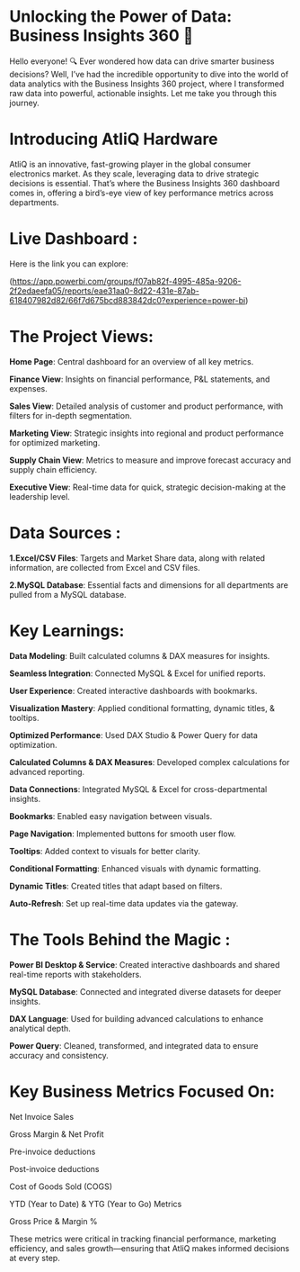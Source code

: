 # Unlocking the Power of Data: Business Insights 360 🚀

Hello everyone! 🔍 Ever wondered how data can drive smarter business decisions? Well, I’ve had the incredible opportunity to dive into the world of data analytics with the Business Insights 360 project, where I transformed raw data into powerful, actionable insights. Let me take you through this journey.

# Introducing AtliQ Hardware

AtliQ is an innovative, fast-growing player in the global consumer electronics market. As they scale, leveraging data to drive strategic decisions is essential. That’s where the Business Insights 360 dashboard comes in, offering a bird’s-eye view of key performance metrics across departments.

# Live Dashboard :

Here is the link you can explore:

(https://app.powerbi.com/groups/f07ab82f-4995-485a-9206-2f2edaeefa05/reports/eae31aa0-8d22-431e-87ab-618407982d82/66f7d675bcd883842dc0?experience=power-bi)

# The Project Views: 

**Home Page**: Central dashboard for an overview of all key metrics.

**Finance View**: Insights on financial performance, P&L statements, and expenses.

**Sales View**: Detailed analysis of customer and product performance, with filters for in-depth segmentation.

**Marketing View**: Strategic insights into regional and product performance for optimized marketing.

**Supply Chain View**: Metrics to measure and improve forecast accuracy and supply chain efficiency.

**Executive View**: Real-time data for quick, strategic decision-making at the leadership level.

# Data Sources :

**1.Excel/CSV Files**: Targets and Market Share data, along with related information, are collected from Excel and CSV files.

**2.MySQL Database**: Essential facts and dimensions for all departments are pulled from a MySQL database.

# Key Learnings:

**Data Modeling**: Built calculated columns & DAX measures for insights.

**Seamless Integration**: Connected MySQL & Excel for unified reports.

**User Experience**: Created interactive dashboards with bookmarks.

**Visualization Mastery**: Applied conditional formatting, dynamic titles, & tooltips.

**Optimized Performance**: Used DAX Studio & Power Query for data optimization.

**Calculated Columns & DAX Measures**: Developed complex calculations for advanced reporting.

**Data Connections**: Integrated MySQL & Excel for cross-departmental insights.

**Bookmarks**: Enabled easy navigation between visuals.

**Page Navigation**: Implemented buttons for smooth user flow.

**Tooltips**: Added context to visuals for better clarity.

**Conditional Formatting**: Enhanced visuals with dynamic formatting.

**Dynamic Titles**: Created titles that adapt based on filters.

**Auto-Refresh**: Set up real-time data updates via the gateway.

# The Tools Behind the Magic :

**Power BI Desktop & Service**: Created interactive dashboards and shared real-time reports with stakeholders.

**MySQL Database**: Connected and integrated diverse datasets for deeper insights.

**DAX Language**: Used for building advanced calculations to enhance analytical depth.

**Power Query**: Cleaned, transformed, and integrated data to ensure accuracy and consistency.

# Key Business Metrics Focused On:

Net Invoice Sales

Gross Margin & Net Profit

Pre-invoice deductions

Post-invoice deductions

Cost of Goods Sold (COGS)

YTD (Year to Date) & YTG (Year to Go) Metrics

Gross Price & Margin %

These metrics were critical in tracking financial performance, marketing efficiency, and sales growth—ensuring that AtliQ makes informed decisions at every step.
